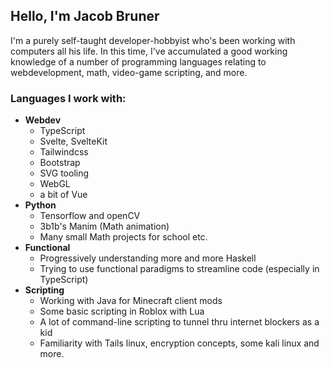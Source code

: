 ## Hello, I'm Jacob Bruner
I'm a purely self-taught developer-hobbyist who's been working with computers all his life. In this time, I've accumulated a good working knowledge of a number of programming languages relating to webdevelopment, math, video-game scripting, and more.

### Languages I work with:

* **Webdev** 
  * TypeScript
  * Svelte, SvelteKit
  * Tailwindcss
  * Bootstrap
  * SVG tooling
  * WebGL
  * a bit of Vue
* **Python**
  * Tensorflow and openCV
  * 3b1b's Manim (Math animation)
  * Many small Math projects for school etc.
* **Functional**
  * Progressively understanding more and more Haskell
  * Trying to use functional paradigms to streamline code (especially in TypeScript)
* **Scripting**
  * Working with Java for Minecraft client mods
  * Some basic scripting in Roblox with Lua
  * A lot of command-line scripting to tunnel thru internet blockers as a kid
  * Familiarity with Tails linux, encryption concepts, some kali linux and more.
